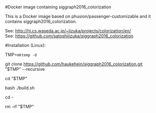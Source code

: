 #Docker image containing siggraph2016_colorization

This is a Docker image based on phusion/passenger-customizable and it contains siggraph2016_colorization.

See: http://hi.cs.waseda.ac.jp/~iizuka/projects/colorization/en/  
See: https://github.com/satoshiiizuka/siggraph2016_colorization


#Installation (Linux):

  TMP=`mktemp -d`
  
  git clone https://github.com/haukehein/siggraph2016_colorization.git "$TMP" --recursive
  
  cd "$TMP"
  
  bash ./build.sh
  
  cd -
  
  rm -rf "$TMP"
 
